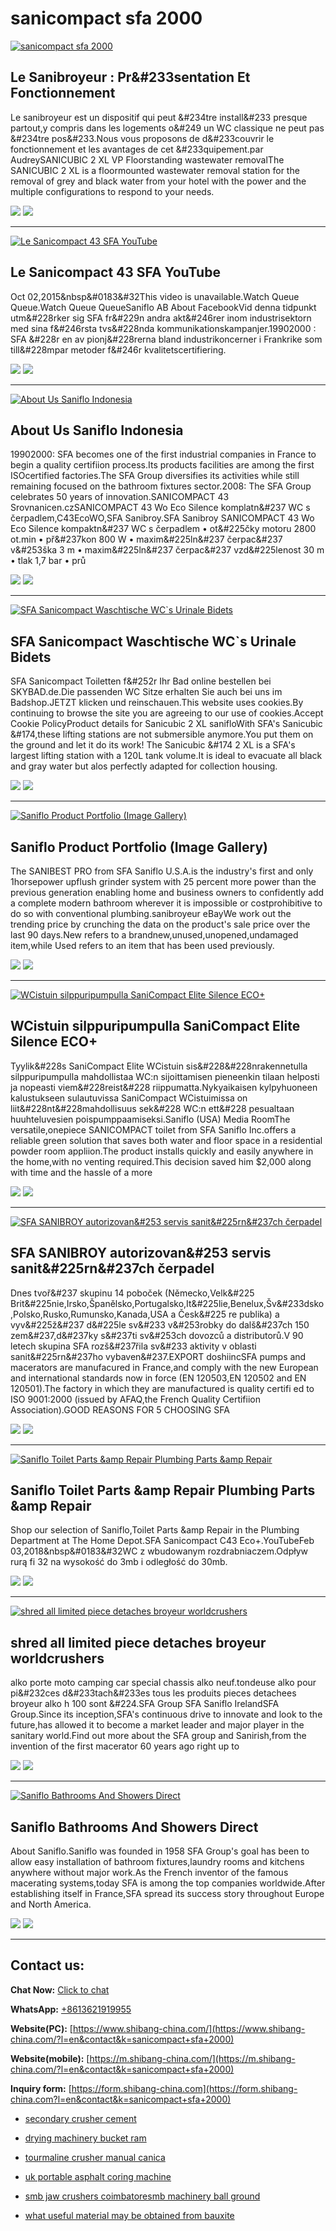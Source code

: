 # sanicompact sfa 2000

<a href="https://swt.shibang-china.com/?l=en&img&k=sanicompact+sfa+2000" target="_blank">![sanicompact sfa 2000](http://static.shibang-china.com/all-800x300/1186.jpg)</a>

## Le Sanibroyeur : Pr&#233sentation Et Fonctionnement
Le sanibroyeur est un dispositif qui peut &#234tre install&#233 presque partout,y compris dans les logements o&#249 un WC classique ne peut pas &#234tre pos&#233.Nous vous proposons de d&#233couvrir le fonctionnement et les avantages de cet &#233quipement.par AudreySANICUBIC 2 XL VP Floorstanding wastewater removalThe SANICUBIC 2 XL is a floormounted wastewater removal station for the removal of grey and black water from your hotel with the power and the multiple configurations to respond to your needs.


<a href="https://whatsapp.shibangsoft.com/WhatsApp.php" target="_blank" title="WhatsApp">![](http://static.shibang-china.com/icon/whatsapp.png)</a> <a href="https://swt.shibang-china.com/?l=en&icon&k=sanicompact+sfa+2000" target="_blank">![](http://static.shibang-china.com/icon/chat-en.png)</a>

---

<a href="https://swt.shibang-china.com/?l=en&img&k=sanicompact+sfa+2000" target="_blank">![Le Sanicompact 43 SFA YouTube](http://static.shibang-china.com/all-800x300/517.jpg)</a>

## Le Sanicompact 43 SFA YouTube
Oct 02,2015&nbsp&#0183&#32This video is unavailable.Watch Queue Queue.Watch Queue QueueSaniflo AB About FacebookVid denna tidpunkt utm&#228rker sig SFA fr&#229n andra akt&#246rer inom industrisektorn med sina f&#246rsta tvs&#228nda kommunikationskampanjer.19902000 : SFA &#228r en av pionj&#228rerna bland industrikoncerner i Frankrike som till&#228mpar metoder f&#246r kvalitetscertifiering.


<a href="https://whatsapp.shibangsoft.com/WhatsApp.php" target="_blank" title="WhatsApp">![](http://static.shibang-china.com/icon/whatsapp.png)</a> <a href="https://swt.shibang-china.com/?l=en&icon&k=sanicompact+sfa+2000" target="_blank">![](http://static.shibang-china.com/icon/chat-en.png)</a>

---

<a href="https://swt.shibang-china.com/?l=en&img&k=sanicompact+sfa+2000" target="_blank">![About Us Saniflo Indonesia](http://static.shibang-china.com/all-800x300/411.jpg)</a>

## About Us Saniflo Indonesia
19902000: SFA becomes one of the first industrial companies in France to begin a quality certifiion process.Its products facilities are among the first ISOcertified factories.The SFA Group diversifies its activities while still remaining focused on the bathroom fixtures sector.2008: The SFA Group celebrates 50 years of innovation.SANICOMPACT 43 Srovnanicen.czSANICOMPACT 43 Wo Eco Silence komplatn&#237 WC s čerpadlem,C43EcoWO,SFA Sanibroy.SFA Sanibroy SANICOMPACT 43 Wo Eco Silence kompaktn&#237 WC s čerpadlem • ot&#225čky motoru 2800 ot.min • př&#237kon 800 W • maxim&#225ln&#237 čerpac&#237 v&#253ška 3 m • maxim&#225ln&#237 čerpac&#237 vzd&#225lenost 30 m • tlak 1,7 bar • prů


<a href="https://whatsapp.shibangsoft.com/WhatsApp.php" target="_blank" title="WhatsApp">![](http://static.shibang-china.com/icon/whatsapp.png)</a> <a href="https://swt.shibang-china.com/?l=en&icon&k=sanicompact+sfa+2000" target="_blank">![](http://static.shibang-china.com/icon/chat-en.png)</a>

---

<a href="https://swt.shibang-china.com/?l=en&img&k=sanicompact+sfa+2000" target="_blank">![SFA Sanicompact Waschtische WC`s Urinale Bidets](http://static.shibang-china.com/all-800x300/1095.jpg)</a>

## SFA Sanicompact Waschtische WC`s Urinale Bidets
SFA Sanicompact Toiletten f&#252r Ihr Bad online bestellen bei SKYBAD.de.Die passenden WC Sitze erhalten Sie auch bei uns im Badshop.JETZT klicken und reinschauen.This website uses cookies.By continuing to browse the site you are agreeing to our use of cookies.Accept Cookie PolicyProduct details for Sanicubic 2 XL sanifloWith SFA's Sanicubic &#174,these lifting stations are not submersible anymore.You put them on the ground and let it do its work! The Sanicubic &#174 2 XL is a SFA's largest lifting station with a 120L tank volume.It is ideal to evacuate all black and gray water but alos perfectly adapted for collection housing.


<a href="https://whatsapp.shibangsoft.com/WhatsApp.php" target="_blank" title="WhatsApp">![](http://static.shibang-china.com/icon/whatsapp.png)</a> <a href="https://swt.shibang-china.com/?l=en&icon&k=sanicompact+sfa+2000" target="_blank">![](http://static.shibang-china.com/icon/chat-en.png)</a>

---

<a href="https://swt.shibang-china.com/?l=en&img&k=sanicompact+sfa+2000" target="_blank">![Saniflo Product Portfolio (Image Gallery)](http://static.shibang-china.com/all-800x300/1391.jpg)</a>

## Saniflo Product Portfolio (Image Gallery)
The SANIBEST PRO from SFA Saniflo U.S.A.is the industry's first and only 1horsepower upflush grinder system with 25 percent more power than the previous generation enabling home and business owners to confidently add a complete modern bathroom wherever it is impossible or costprohibitive to do so with conventional plumbing.sanibroyeur eBayWe work out the trending price by crunching the data on the product's sale price over the last 90 days.New refers to a brandnew,unused,unopened,undamaged item,while Used refers to an item that has been used previously.


<a href="https://whatsapp.shibangsoft.com/WhatsApp.php" target="_blank" title="WhatsApp">![](http://static.shibang-china.com/icon/whatsapp.png)</a> <a href="https://swt.shibang-china.com/?l=en&icon&k=sanicompact+sfa+2000" target="_blank">![](http://static.shibang-china.com/icon/chat-en.png)</a>

---

<a href="https://swt.shibang-china.com/?l=en&img&k=sanicompact+sfa+2000" target="_blank">![WCistuin silppuripumpulla SaniCompact Elite Silence ECO+](http://static.shibang-china.com/all-800x300/38.jpg)</a>

## WCistuin silppuripumpulla SaniCompact Elite Silence ECO+
Tyylik&#228s SaniCompact Elite WCistuin sis&#228&#228nrakennetulla silppuripumpulla mahdollistaa WC:n sijoittamisen pieneenkin tilaan helposti ja nopeasti viem&#228reist&#228 riippumatta.Nykyaikaisen kylpyhuoneen kalustukseen sulautuvissa SaniCompact WCistuimissa on liit&#228nt&#228mahdollisuus sek&#228 WC:n ett&#228 pesualtaan huuhteluvesien poispumppaamiseksi.Saniflo (USA) Media RoomThe versatile,onepiece SANICOMPACT toilet from SFA Saniflo Inc.offers a reliable green solution that saves both water and floor space in a residential powder room appliion.The product installs quickly and easily anywhere in the home,with no venting required.This decision saved him $2,000 along with time and the hassle of a more


<a href="https://whatsapp.shibangsoft.com/WhatsApp.php" target="_blank" title="WhatsApp">![](http://static.shibang-china.com/icon/whatsapp.png)</a> <a href="https://swt.shibang-china.com/?l=en&icon&k=sanicompact+sfa+2000" target="_blank">![](http://static.shibang-china.com/icon/chat-en.png)</a>

---

<a href="https://swt.shibang-china.com/?l=en&img&k=sanicompact+sfa+2000" target="_blank">![SFA SANIBROY autorizovan&#253 servis sanit&#225rn&#237ch čerpadel](http://static.shibang-china.com/all-800x300/103.jpg)</a>

## SFA SANIBROY autorizovan&#253 servis sanit&#225rn&#237ch čerpadel
Dnes tvoř&#237 skupinu 14 poboček (Německo,Velk&#225 Brit&#225nie,Irsko,Španělsko,Portugalsko,It&#225lie,Benelux,Šv&#233dsko,Polsko,Rusko,Rumunsko,Kanada,USA a Česk&#225 re publika) a vyv&#225ž&#237 d&#225le sv&#233 v&#253robky do dalš&#237ch 150 zem&#237,d&#237ky s&#237ti sv&#253ch dovozců a distributorů.V 90 letech skupina SFA rozš&#237řila sv&#233 aktivity v oblasti sanit&#225rn&#237ho vybaven&#237.EXPORT doshiincSFA pumps and macerators are manufacured in France,and comply with the new European and international standards now in force (EN 120503,EN 120502 and EN 120501).The factory in which they are manufactured is quality certifi ed to ISO 9001:2000 (issued by AFAQ,the French Quality Certifiion Association).GOOD REASONS FOR 5 CHOOSING SFA


<a href="https://whatsapp.shibangsoft.com/WhatsApp.php" target="_blank" title="WhatsApp">![](http://static.shibang-china.com/icon/whatsapp.png)</a> <a href="https://swt.shibang-china.com/?l=en&icon&k=sanicompact+sfa+2000" target="_blank">![](http://static.shibang-china.com/icon/chat-en.png)</a>

---

<a href="https://swt.shibang-china.com/?l=en&img&k=sanicompact+sfa+2000" target="_blank">![Saniflo Toilet Parts &amp Repair Plumbing Parts &amp Repair](http://static.shibang-china.com/all-800x300/968.jpg)</a>

## Saniflo Toilet Parts &amp Repair Plumbing Parts &amp Repair
Shop our selection of Saniflo,Toilet Parts &amp Repair in the Plumbing Department at The Home Depot.SFA Sanicompact C43 Eco+.YouTubeFeb 03,2018&nbsp&#0183&#32WC z wbudowanym rozdrabniaczem.Odpływ rurą fi 32 na wysokość do 3mb i odległość do 30mb.


<a href="https://whatsapp.shibangsoft.com/WhatsApp.php" target="_blank" title="WhatsApp">![](http://static.shibang-china.com/icon/whatsapp.png)</a> <a href="https://swt.shibang-china.com/?l=en&icon&k=sanicompact+sfa+2000" target="_blank">![](http://static.shibang-china.com/icon/chat-en.png)</a>

---

<a href="https://swt.shibang-china.com/?l=en&img&k=sanicompact+sfa+2000" target="_blank">![shred all limited piece detaches broyeur worldcrushers](http://static.shibang-china.com/all-800x300/134.jpg)</a>

## shred all limited piece detaches broyeur worldcrushers
alko porte moto camping car special chassis alko neuf.tondeuse alko pour pi&#232ces d&#233tach&#233es tous les produits pieces detachees broyeur alko h 100 sont &#224.SFA Group SFA Saniflo IrelandSFA Group.Since its inception,SFA's continuous drive to innovate and look to the future,has allowed it to become a market leader and major player in the sanitary world.Find out more about the SFA group and Sanirish,from the invention of the first macerator 60 years ago right up to


<a href="https://whatsapp.shibangsoft.com/WhatsApp.php" target="_blank" title="WhatsApp">![](http://static.shibang-china.com/icon/whatsapp.png)</a> <a href="https://swt.shibang-china.com/?l=en&icon&k=sanicompact+sfa+2000" target="_blank">![](http://static.shibang-china.com/icon/chat-en.png)</a>

---

<a href="https://swt.shibang-china.com/?l=en&img&k=sanicompact+sfa+2000" target="_blank">![Saniflo Bathrooms And Showers Direct](http://static.shibang-china.com/all-800x300/447.jpg)</a>

## Saniflo Bathrooms And Showers Direct
About Saniflo.Saniflo was founded in 1958 SFA Group's goal has been to allow easy installation of bathroom fixtures,laundry rooms and kitchens anywhere without major work.As the French inventor of the famous macerating systems,today SFA is among the top companies worldwide.After establishing itself in France,SFA spread its success story throughout Europe and North America.

<a href="https://whatsapp.shibangsoft.com/WhatsApp.php" target="_blank" title="WhatsApp">![](http://static.shibang-china.com/icon/whatsapp.png)</a> <a href="https://swt.shibang-china.com/?l=en&icon&k=sanicompact+sfa+2000" target="_blank">![](http://static.shibang-china.com/icon/chat-en.png)</a>

---
## Contact us:

**Chat Now:** [Click to chat](https://swt.shibang-china.com?l=en&contact&k=sanicompact+sfa+2000)

**WhatsApp:**  [+8613621919955](https://whatsapp.shibangsoft.com/WhatsApp.php)

**Website(PC):** [https://www.shibang-china.com/](https://www.shibang-china.com/?l=en&contact&k=sanicompact+sfa+2000)

**Website(mobile):** [https://m.shibang-china.com/](https://m.shibang-china.com/?l=en&contact&k=sanicompact+sfa+2000)

**Inquiry form:** [https://form.shibang-china.com](https://form.shibang-china.com?l=en&contact&k=sanicompact+sfa+2000)

* [secondary crusher cement](../123/secondary%20crusher%20cement.md)

* [drying machinery bucket ram](../125/drying%20machinery%20bucket%20ram.md)

* [tourmaline crusher manual canica](../125/tourmaline%20crusher%20manual%20canica.md)

* [uk portable asphalt coring machine](../112/uk%20portable%20asphalt%20coring%20machine.md)

* [smb jaw crushers coimbatoresmb machinery ball ground](../118/smb%20jaw%20crushers%20coimbatoresmb%20machinery%20ball%20ground.md)

* [what useful material may be obtained from bauxite](../119/what%20useful%20material%20may%20be%20obtained%20from%20bauxite.md)